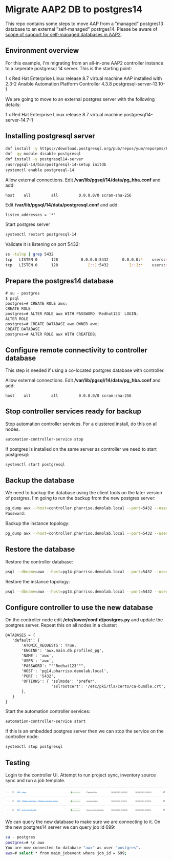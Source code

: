 Migrate AAP2 DB to postgres14
=========

This repo contains some steps to move AAP from a "managed" postgres13 database to an external "self-managed" postrges14. Please be aware of [scope of support for self-managed databases in AAP2](https://access.redhat.com/articles/4010491).

Environment overview
------------

For this example, I'm migrating from an all-in-one AAP2 controller instance to a seperate postgresql 14 server. This is the starting point:

1 x Red Hat Enterprise Linux release 8.7 virtual machine
AAP installed with 2.3-2
Ansible Automation Platform Controller 4.3.8
postgresql-server-13.10-1

We are going to move to an external postgres server with the following details:

1 x Red Hat Enterprise Linux release 8.7 virtual machine
postgresql14-server-14.7-1


Installing postgresql server
------------

```bash
dnf install -y https://download.postgresql.org/pub/repos/yum/reporpms/EL-8-x86_64/pgdg-redhat-repo-latest.noarch.rpm
dnf -qy module disable postgresql
dnf install -y postgresql14-server
/usr/pgsql-14/bin/postgresql-14-setup initdb
systemctl enable postgresql-14
```

Allow external connections. Edit **/var/lib/pgsql/14/data/pg_hba.conf** and add:

```
host    all         all         0.0.0.0/0 scram-sha-256
```

Edit **/var/lib/pgsql/14/data/postgresql.conf** and add:

```
listen_addresses = '*'
```

Start postgres server

```bash
systemctl restart postgresql-14
```

Validate it is listening on port 5432:

```bash
ss -tulnp | grep 5432
tcp   LISTEN 0      128          0.0.0.0:5432      0.0.0.0:*    users:(("postmaster",pid=23716,fd=6))
tcp   LISTEN 0      128             [::]:5432         [::]:*    users:(("postmaster",pid=23716,fd=7))
```

Prepare the postgres14 database
------------

```
# su - postgres
$ psql
postgres=# CREATE ROLE awx;
CREATE ROLE
postgres=# ALTER ROLE awx WITH PASSWORD 'Redhat123' LOGIN;
ALTER ROLE
postgres=# CREATE DATABASE awx OWNER awx;
CREATE DATABASE
postgres=# ALTER ROLE awx WITH CREATEDB;
```

Configure remote connectivity to controller database
------------

This step is needed if using a co-located postgres database with controller. 

Allow external connections. Edit **/var/lib/pgsql/14/data/pg_hba.conf** and add:

```
host    all         all         0.0.0.0/0 scram-sha-256
```

Stop controller services ready for backup
------------

Stop automation controller services. For a clustered install, do this on all nodes.

```bash
automation-controller-service stop
```

If postgres is installed on the same server as controller we need to start postgresql:

```bash
systemctl start postgresql
```

Backup the database
------------

We need to backup the database using the client tools on the later version of postgres. I'm going to run the backup from the new postgres server:


```bash
pg_dump awx --host=controller.pharriso.demolab.local --port=5432 --username=awx --clean --create --exclude-table=main_instance --exclude-table=main_instancegroup --exclude-table=main_instancegroup_instances > backups/tower.db
Password: 
```

Backup the instance topology:

```bash
pg_dump awx --host=controller.pharriso.demolab.local --port=5432 --username=awx --clean --create --table=main_instance --table=main_instancegroup --table=main_instancegroup_instances  > backups/new_instance_topology.db
```

Restore the database
------------

Restore the controller database:

```bash
psql --dbname=awx --host=pg14.pharriso.demolab.local --port=5432 --username=awx < backups/tower.db
```

Restore the instance topology:

```bash
psql --dbname=awx --host=pg14.pharriso.demolab.local --port=5432 --username=awx < backups/new_instance_topology.db
```

Configure controller to use the new database
------------

On the controller node edit **/etc/tower/conf.d/postgres.py** and update the postgres server. Repeat this on all nodes in a cluster:

```
DATABASES = {
   'default': {
       'ATOMIC_REQUESTS': True,
       'ENGINE': 'awx.main.db.profiled_pg',
       'NAME': 'awx',
       'USER': 'awx',
       'PASSWORD': """Redhat123""",
       'HOST': 'pg14.pharriso.demolab.local',
       'PORT': '5432',
       'OPTIONS': { 'sslmode': 'prefer',
                    'sslrootcert': '/etc/pki/tls/certs/ca-bundle.crt',
       },
   }
}
```

Start the automation controller services:

```bash
automation-controller-service start
```

If this is an embedded postgres server then we can stop the service on the controller node:

```bash
systemctl stop postgresql
```

Testing
------------

Login to the controller UI. Attempt to run project sync, inventory source sync and run a job template.

![](/static/pg_migrate_jobs.png)

We can query the new database to make sure we are connecting to it. On the new postgres14 server we can query job id 699:

```bash
su - postgres
postgres=# \c awx
You are now connected to database "awx" as user "postgres".
awx=# select * from main_jobevent where job_id = 699;
```
